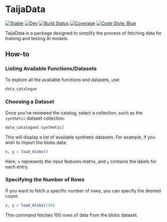 # TaijaData

[![Stable](https://img.shields.io/badge/docs-stable-blue.svg)](https://JuliaTrustworthyAI.github.io/TaijaData.jl/stable/)
[![Dev](https://img.shields.io/badge/docs-dev-blue.svg)](https://JuliaTrustworthyAI.github.io/TaijaData.jl/dev/)
[![Build Status](https://github.com/JuliaTrustworthyAI/TaijaData.jl/actions/workflows/CI.yml/badge.svg?branch=master)](https://github.com/JuliaTrustworthyAI/TaijaData.jl/actions/workflows/CI.yml?query=branch%3Amaster)
[![Coverage](https://codecov.io/gh/JuliaTrustworthyAI/TaijaData.jl/branch/master/graph/badge.svg)](https://codecov.io/gh/JuliaTrustworthyAI/TaijaData.jl)
[![Code Style: Blue](https://img.shields.io/badge/code%20style-blue-4495d1.svg)](https://github.com/invenia/BlueStyle)

TaijaData is a package designed to simplify the process of fetching data for training and testing AI models.

## How-to

### Listing Available Functions/Datasets

To explore all the available functions and datasets, use:

```julia
data_catalogue
```

### Choosing a Dataset

Once you've reviewed the catalog, select a collection, such as the `synthetic` dataset collection:

```julia
data_catalogue[:synthetic]
```

This will display a list of available synthetic datasets. For example, if you wish to import the blobs data:

```julia
x, y = load_blobs()
```

Here, `x` represents the input features matrix, and `y` contains the labels for each entry.

### Specifying the Number of Rows

If you want to fetch a specific number of rows, you can specify the desired count:

```julia
x, y = load_blobs(100)
```

This command fetches 100 rows of data from the blobs dataset.
